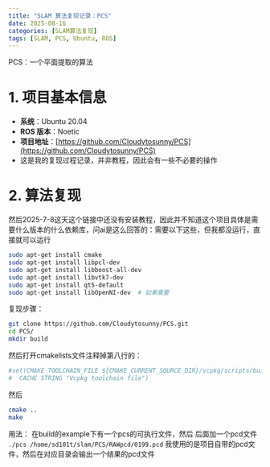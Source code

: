 ```yaml
---
title: "SLAM 算法复现记录：PCS"
date: 2025-08-16
categories: [SLAM算法复现]
tags: [SLAM, PCS, Ubuntu, ROS]
---
```


PCS：一个平面提取的算法

# 1. 项目基本信息

- **系统**：Ubuntu 20.04  
- **ROS 版本**：Noetic  
- **项目地址**：[https://github.com/Cloudytosunny/PCS](https://github.com/Cloudytosunny/PCS)
- 这是我的复现过程记录，并非教程，因此会有一些不必要的操作

# 2. 算法复现

然后2025-7-8这天这个链接中还没有安装教程，因此并不知道这个项目具体是需要什么版本的什么依赖库，问ai是这么回答的：需要以下这些，但我都没运行，直接就可以运行
```bash
sudo apt-get install cmake
sudo apt-get install libpcl-dev
sudo apt-get install libboost-all-dev
sudo apt-get install libvtk7-dev
sudo apt-get install qt5-default
sudo apt-get install libOpenNI-dev  # 如果需要
```

复现步骤：
```bash
git clone https://github.com/Cloudytosunny/PCS.git
cd PCS/
mkdir build
```
然后打开cmakelists文件注释掉第八行的：
```cmake
#set(CMAKE_TOOLCHAIN_FILE ${CMAKE_CURRENT_SOURCE_DIR}/vcpkg/scripts/buildsystems/vcpkg.cmake
#  CACHE STRING "Vcpkg toolchain file")
```

然后
```bash
cmake ..
make
```
用法：
在build的example下有一个pcs的可执行文件，然后  后面加一个pcd文件
`./pcs /home/sd101t/slam/PCS/RAWpcd/0199.pcd`
我使用的是项目自带的pcd文件，然后在对应目录会输出一个结果的pcd文件